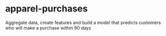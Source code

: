 # apparel-purchases
Aggregate data, create features and build a model that predicts customers who will make a purchase within 90 days

